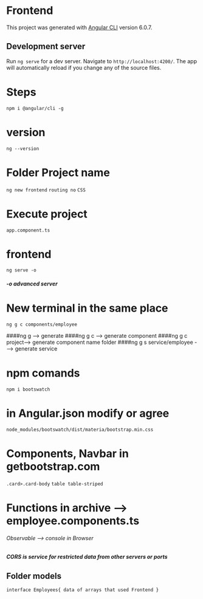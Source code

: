 # Frontend

This project was generated with [Angular CLI](https://github.com/angular/angular-cli) version 6.0.7.

## Development server

Run `ng serve` for a dev server. Navigate to `http://localhost:4200/`. The app will automatically reload if you change any of the source files.

# Steps

`npm i @angular/cli -g`

# version

`ng --version`

# Folder Project name

`ng new frontend`
`routing no`
`CSS`

# Execute project

`app.component.ts`

# frontend

`ng serve -o`

##### -o advanced server

# New terminal in the same place

`ng g c components/employee`

####ng g --> generate
####ng g c --> generate component
####ng g c project--> generate component name folder
####ng g s service/employee ---> generate service

# npm comands

`npm i bootswatch`

# in Angular.json modify or agree

`node_modules/bootswatch/dist/materia/bootstrap.min.css`

# Components, Navbar in getbootstrap.com

`.card>.card-body`
`table table-striped`

# Functions in archive --> employee.components.ts

###### Observable --> console in Browser

##### CORS is service for restricted data from other servers or ports

## Folder models

`interface Employees{ data of arrays that used Frontend }`
